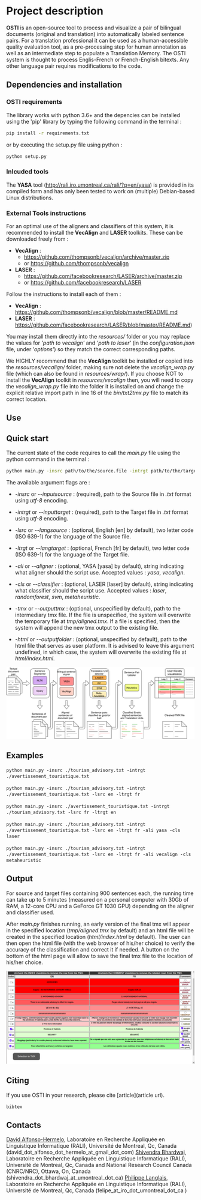 # Project description
**OSTI** is an open-source tool to process and visualize a pair of bilingual documents (original and translation) into automatically labeled sentence pairs.  For a translation professional it can be used as a human-accessible quality evaluation tool, as a pre-processing step for human annotation as well as an intermediate step to populate a Translation Memory. The OSTI system is thought to process Englis-French or French-English bitexts. Any other language pair requires modifications to the code. 

## Dependencies and installation

### OSTI requirements

The library works with python 3.6+ and the depencies can be installed using the 'pip' library by typing the following command in the terminal :

```bash
pip install -r requirements.txt
```

or by executing the setup.py file using python :

```bash
python setup.py
```

### Inlcuded tools

The **YASA** tool (http://rali.iro.umontreal.ca/rali/?q=en/yasa) is provided in its compiled form and has only been tested to work on (multiple) Debian-based Linux distributions.


### External Tools instructions
For an optimal use of the aligners and classifiers of this system, it is recommended to install the **VecAlign** and
**LASER** toolkits. These can be downloaded freely from :
* **VecAlign** : 
  * https://github.com/thompsonb/vecalign/archive/master.zip 
  * or  https://github.com/thompsonb/vecalign
* **LASER** : 
  * https://github.com/facebookresearch/LASER/archive/master.zip
  * or  https://github.com/facebookresearch/LASER

Follow the instructions to install each of them :
* **VecAlign** : https://github.com/thompsonb/vecalign/blob/master/README.md
* **LASER** : https://github.com/facebookresearch/LASER/blob/master/README.md)

You may install them directly into the *resources/* folder or you may replace the values for *'path to vecalign'* and *'path to laser'* (in the *configuration.json* file, under *'options'*) so they match the correct corresponding paths. 

We HIGHLY recommend that the **VecAlign** toolkit be installed or copied into the *resources/vecalign/* folder,
making sure not delete the *vecalign\_wrap.py* file (which can also be found in *resources/wrap/*).
If you choose NOT to install the **VecAlign** toolkit in *resources/vecalign* then, you will need to copy
the *vecalign\_wrap.py* file into the folder it is installed on and change the explicit relative import path in
line 16 of the *bin/txt2tmx.py* file to match its correct location.

## Use

## Quick start

The current state of the code requires to call the *main.py* file using the python command in the terminal :

```bash
python main.py -insrc path/to/the/source.file -intrgt path/to/the/target.file -lsrc en -ltrgt fr \[-other_flags\]
```

The available argument flags are :
* *-insrc* or *--inputsource* : (required), path to the Source file in *.txt* format using *utf-8* encoding.
* *-intrgt* or *--inputtarget* : (required), path to the Target file in *.txt* format using *utf-8* encoding.

* *-lsrc* or *--langsource* : (optional, English \[en\] by default), two letter code (ISO 639-1) for the language of the Source file.
* *-ltrgt* or *--langtarget* : (optional, French \[fr\] by default), two letter code (ISO 639-1) for the language of the Target file.

* *-ali* or *--aligner* : (optional, YASA \[yasa\] by default), string indicating what aligner should the script use. Accepted values : *yasa*, *vecalign*.
* *-cls* or *--classifier* : (optional, LASER \[laser\] by default), string indicating what classifier should the script use. Accepted values : *laser*, *randomforest*, *svm*, *metaheuristic*.

* *-tmx* or *--outputtmx* : (optional, unspecified by default), path to the intermediary tmx file. If the file is unspecified, the system will overwrite the temporary file at *tmp/aligned.tmx*. If a file is specified, then the system will append the new tmx output to the existing file.
* *-html* or *--outputfolder* : (optional, unspecified by default), path to the html file that serves as user platform. It is advised to leave this argument undefined, in which case, the system will overwrite the existing file at *html/index.html*.


![OSTI pipeline](./paper/pipeline.png)


## Examples

```
python main.py -insrc ./tourism_advisory.txt -intrgt ./avertissement_touristique.txt

python main.py -insrc ./tourism_advisory.txt -intrgt ./avertissement_touristique.txt -lsrc en -ltrgt fr

python main.py -insrc ./avertissement_touristique.txt -intrgt ./tourism_advisory.txt -lsrc fr -ltrgt en

python main.py -insrc ./tourism_advisory.txt -intrgt ./avertissement_touristique.txt -lsrc en -ltrgt fr -ali yasa -cls laser

python main.py -insrc ./tourism_advisory.txt -intrgt ./avertissement_touristique.txt -lsrc en -ltrgt fr -ali vecalign -cls metaheuristic
```

## Output

For source and target files containing 900 sentences each, the running time can take up to 5 minutes (measured on a personal computer with 30Gb of RAM, a 12-core CPU and a GeForce GT 1030 GPU) depending on the aligner and classifier used.

After *main.py* finishes running, an early version of the final tmx will appear in the specified location (*tmp/aligned.tmx* by default) and an html file will be created in the specified location (*html/index.html* by default). The user can then open the html file (with the web browser of his/her choice) to verify the accuracy of the classification and correct it if needed. A button on the bottom of the html page will allow to save the final tmx file to the location of his/her choice.

![User html platform](./paper/visual.png)


## Citing
If you use OSTI in your research, please cite [article](article url).
```
bibtex
```

## Contacts

[David Alfonso-Hermelo](http://www-etud.iro.umontreal.ca/~alfonsda/), Laboratoire en Recherche Appliquée en Linguistique Informatique (RALI), Université de Montreal, Qc, Canada (david_dot_alfonso_dot_hermelo_at_gmail_dot_com)
[Shivendra Bhardwaj](https://www.linkedin.com/in/shivendra-bhardwaj-911a7038/), Laboratoire en Recherche Appliquée en Linguistique Informatique (RALI), Université de Montreal, Qc, Canada and National Research Council Canada (CNRC/NRC), Ottawa, On, Canada (shivendra_dot_bhardwaj_at_umontreal_dot_ca)
[Philippe Langlais](https://www.iro.umontreal.ca/~felipe/new-home/frontal.php?page=resume.html), Laboratoire en Recherche Appliquée en Linguistique Informatique (RALI), Université de Montreal, Qc, Canada (felipe_at_iro_dot_umontreal_dot_ca )

